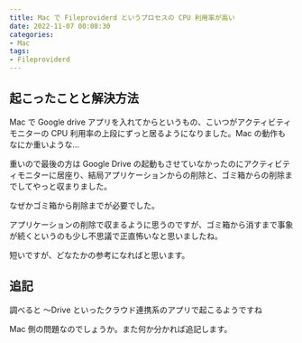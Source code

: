 ```yaml
---
title: Mac で Fileproviderd というプロセスの CPU 利用率が高い
date: 2022-11-07 00:08:30
categories:
- Mac
tags:
- Fileproviderd
---
```


## 起こったことと解決方法
Mac で Google drive アプリを入れてからというもの、こいつがアクティビティモニターの CPU 利用率の上段にずっと居るようになりました。Mac の動作もなにか重いような…

重いので最後の方は Google Drive の起動もさせていなかったのにアクティビティモニターに居座り、結局アプリケーションからの削除と、ゴミ箱からの削除までしてやっと収まりました。

なぜかゴミ箱から削除までが必要でした。

アプリケーションの削除で収まるように思うのですが、ゴミ箱から消すまで事象が続くというのも少し不思議で正直怖いなと思いましたね。

短いですが、どなたかの参考になればと思います。

## 追記
調べると 〜Drive といったクラウド連携系のアプリで起こるようですね

Mac 側の問題なのでしょうか。また何か分かれば追記します。